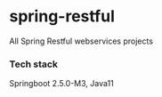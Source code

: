 # spring-restful
All Spring Restful webservices projects

### Tech stack
Springboot 2.5.0-M3, Java11
